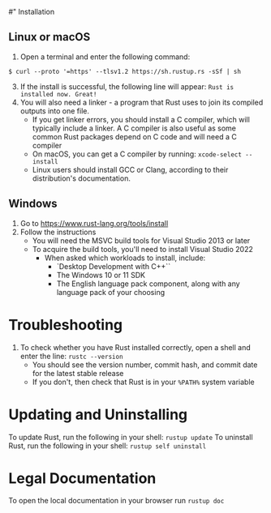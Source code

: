 #" Installation
## Linux or macOS
1) Open a terminal and enter the following command:

```terminal
$ curl --proto '=https' --tlsv1.2 https://sh.rustup.rs -sSf | sh
```

3) If the install is successful, the following line will appear: `Rust is installed now. Great!`
4) You will also need a linker - a program that Rust uses to join its compiled outputs into one file.
	* If you get linker errors, you should install a C compiler, which will typically include a linker. A C compiler is also useful as some common Rust packages depend on C code and will need a C compiler
	* On macOS, you can get a C compiler by running: `xcode-select --install`
	* Linux users should install GCC or Clang, according to their distribution's documentation.

## Windows
1) Go to https://www.rust-lang.org/tools/install
2) Follow the instructions
   * You will need the MSVC build tools for Visual Studio 2013 or later
   * To acquire the build tools, you'll need to install Visual Studio 2022
     * When asked which workloads to install, include:
       * `Desktop Development with C++``
       * The Windows 10 or 11 SDK
       * The English language pack component, along with any language pack of your choosing

# Troubleshooting
1) To check whether you have Rust installed correctly, open a shell and enter the line: `rustc --version`
   * You should see the version number, commit hash, and commit date for the latest stable release
   * If you don't, then check that Rust is in your ``%PATH%`` system variable

# Updating and Uninstalling
To update Rust, run the following in your shell: `rustup update`
To uninstall Rust, run the following in your shell: `rustup self uninstall`

# Legal Documentation
To open the local documentation in your browser run `rustup doc`
